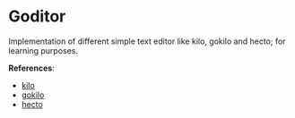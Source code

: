 # Goditor

Implementation of different simple text editor like kilo, gokilo and hecto; for learning purposes.

**References**:
- [kilo](https://viewsourcecode.org/snaptoken/kilo/index.html)
- [gokilo](https://gokilo.github.io/)
- [hecto](https://www.flenker.blog/hecto/)
